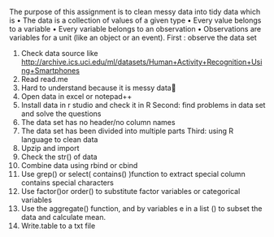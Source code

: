 The purpose of this assignment is to clean messy data into tidy data which is 
•	The data is a collection of values of a given type
•	Every value belongs to a variable
•	Every variable belongs to an observation
•	Observations are variables for a unit (like an object or an event).
First : observe the data set
1.	Check data source like http://archive.ics.uci.edu/ml/datasets/Human+Activity+Recognition+Using+Smartphones
2.	Read read.me
3.	Hard to understand because it is messy data
4.	Open data in excel or notepad++
5.	Install data in r studio and check it in R
Second: find problems in data set and solve the questions
1.	The data set has no header/no column names
2.	The data set has been divided  into multiple parts 
Third: using R language to clean data
1.	Upzip and import
2.	Check the str() of data
3.	Combine data using rbind or cbind
4.	Use grep() or select( contains() )function to extract special column contains special characters
5.	Use factor()or order() to substitute factor variables or categorical variables
6.	Use the aggregate() function, and  by variables e in a list () to subset the data and calculate mean.
7.	Write.table to a txt file
